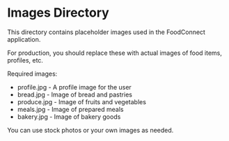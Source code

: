 # Images Directory

This directory contains placeholder images used in the FoodConnect application. 

For production, you should replace these with actual images of food items, profiles, etc.

Required images:
- profile.jpg - A profile image for the user
- bread.jpg - Image of bread and pastries
- produce.jpg - Image of fruits and vegetables 
- meals.jpg - Image of prepared meals
- bakery.jpg - Image of bakery goods

You can use stock photos or your own images as needed. 